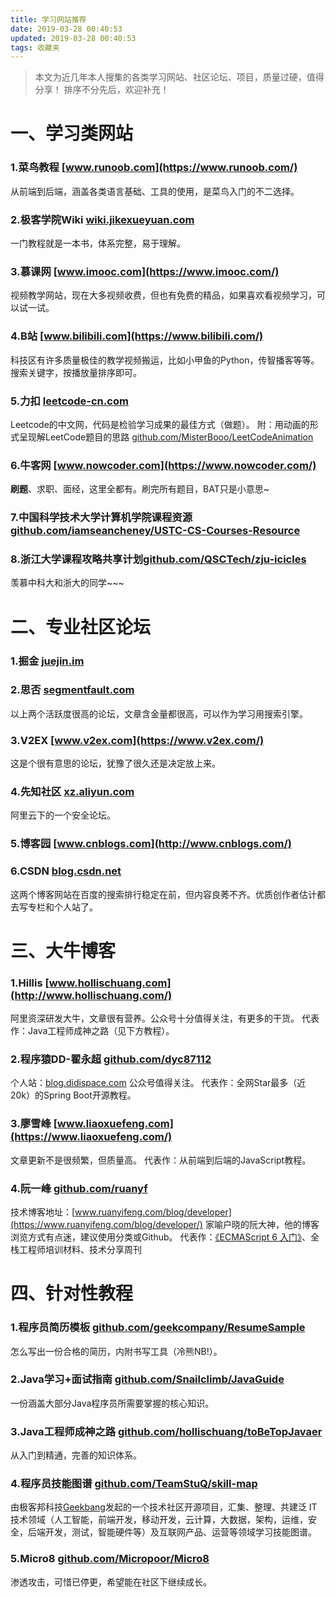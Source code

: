 ```yaml
---
title: 学习网站推荐
date: 2019-03-28 00:40:53
updated: 2019-03-28 00:40:53
tags: 收藏夹
---
```

> 本文为近几年本人搜集的各类学习网站、社区论坛、项目，质量过硬，值得分享！
> 排序不分先后，欢迎补充！

<!-- more -->

# 一、学习类网站

### 1.菜鸟教程 [www.runoob.com](https://www.runoob.com/)
从前端到后端，涵盖各类语言基础、工具的使用，是菜鸟入门的不二选择。

### 2.极客学院Wiki [wiki.jikexueyuan.com](https://wiki.jikexueyuan.com/)
一门教程就是一本书，体系完整，易于理解。

### 3.慕课网 [www.imooc.com](https://www.imooc.com/)
视频教学网站，现在大多视频收费，但也有免费的精品，如果喜欢看视频学习，可以试一试。

### 4.B站 [www.bilibili.com](https://www.bilibili.com/)
科技区有许多质量极佳的教学视频搬运，比如小甲鱼的Python，传智播客等等。搜索关键字，按播放量排序即可。

### 5.力扣 [leetcode-cn.com](https://leetcode-cn.com/)
Leetcode的中文网，代码是检验学习成果的最佳方式（做题）。
附：用动画的形式呈现解LeetCode题目的思路 [github.com/MisterBooo/LeetCodeAnimation](https://github.com/MisterBooo/LeetCodeAnimation)

### 6.牛客网 [www.nowcoder.com](https://www.nowcoder.com/)
**刷题**、求职、面经，这里全都有。刷完所有题目，BAT只是小意思~

### 7.中国科学技术大学计算机学院课程资源[github.com/iamseancheney/USTC-CS-Courses-Resource](https://github.com/iamseancheney/USTC-CS-Courses-Resource)

### 8.浙江大学课程攻略共享计划[github.com/QSCTech/zju-icicles](https://github.com/QSCTech/zju-icicles)
羡慕中科大和浙大的同学~~~

# 二、专业社区论坛

### 1.掘金 [juejin.im](https://juejin.im/)

### 2.思否 [segmentfault.com](https://segmentfault.com/)
以上两个活跃度很高的论坛，文章含金量都很高，可以作为学习用搜索引擎。

### 3.V2EX [www.v2ex.com](https://www.v2ex.com/)
这是个很有意思的论坛，犹豫了很久还是决定放上来。

### 4.先知社区 [xz.aliyun.com](https://xz.aliyun.com/)
阿里云下的一个安全论坛。

### 5.博客园 [www.cnblogs.com](http://www.cnblogs.com/)

### 6.CSDN [blog.csdn.net](https://blog.csdn.net/)
这两个博客网站在百度的搜索排行稳定在前，但内容良莠不齐。优质创作者估计都去写专栏和个人站了。

# 三、大牛博客

### 1.Hillis [www.hollischuang.com](http://www.hollischuang.com/)
阿里资深研发大牛，文章很有营养。公众号十分值得关注，有更多的干货。
代表作：Java工程师成神之路（见下方教程）。

### 2.程序猿DD-翟永超 [github.com/dyc87112](https://github.com/dyc87112)
个人站：[blog.didispace.com](http://blog.didispace.com/)
公众号值得关注。
代表作：全网Star最多（近20k）的Spring Boot开源教程。

### 3.廖雪峰 [www.liaoxuefeng.com](https://www.liaoxuefeng.com/)
文章更新不是很频繁，但质量高。
代表作：从前端到后端的JavaScript教程。

### 4.阮一峰 [github.com/ruanyf](https://github.com/ruanyf)
技术博客地址：[www.ruanyifeng.com/blog/developer](https://www.ruanyifeng.com/blog/developer/)
家喻户晓的阮大神，他的博客浏览方式有点迷，建议使用分类或Github。
代表作：[《ECMAScript 6 入门》](https://es6.ruanyifeng.com/)、全栈工程师培训材料、技术分享周刊

# 四、针对性教程

### 1.程序员简历模板 [github.com/geekcompany/ResumeSample](https://github.com/geekcompany/ResumeSample)
怎么写出一份合格的简历，内附书写工具（冷熊NB!）。

### 2.Java学习+面试指南 [github.com/Snailclimb/JavaGuide](https://github.com/Snailclimb/JavaGuide)
一份涵盖大部分Java程序员所需要掌握的核心知识。

### 3.Java工程师成神之路 [github.com/hollischuang/toBeTopJavaer](https://github.com/hollischuang/toBeTopJavaer)
从入门到精通，完善的知识体系。

### 4.程序员技能图谱 [github.com/TeamStuQ/skill-map](https://github.com/TeamStuQ/skill-map)
由极客邦科技[Geekbang](https://www.geekbang.org/)发起的一个技术社区开源项目，汇集、整理、共建泛 IT 技术领域（人工智能，前端开发，移动开发，云计算，大数据，架构，运维，安全，后端开发，测试，智能硬件等）及互联网产品、运营等领域学习技能图谱。

### 5.Micro8 [github.com/Micropoor/Micro8](https://github.com/Micropoor/Micro8)
渗透攻击，可惜已停更，希望能在社区下继续成长。









